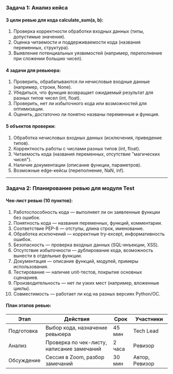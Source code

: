 ### Задача 1: Анализ кейса  

#### 3 цели ревью для кода calculate_sum(a, b):  
1. Проверка корректности обработки входных данных (типы, допустимые значения).  
2. Оценка читаемости и поддерживаемости кода (названия переменных, структура).  
3. Выявление потенциальных уязвимостей (например, переполнение при сложении больших чисел).  

#### 4 задачи для ревьюера:  
1. Проверить, обрабатываются ли нечисловые входные данные (например, строки, None).  
2. Убедиться, что функция возвращает ожидаемый результат для разных типов чисел (int, float).  
3. Проверить, нет ли избыточного кода или возможностей для оптимизации.  
4. Оценить, достаточно ли понятно названы переменные и функция.  

#### 5 объектов проверки:  
1. Обработка нечисловых входных данных (исключения, приведение типов).  
2. Корректность работы с числами разных типов (int, float).  
3. Читаемость кода (названия переменных, отсутствие "магических чисел").  
4. Наличие документации (описание функции, параметров).  
5. Возможные edge-кейсы (переполнение, NaN, inf).  

---  

### Задача 2: Планирование ревью для модуля Test  

#### Чек-лист ревью (10 пунктов):  
1. Работоспособность кода — выполняет ли он заявленные функции без ошибок.  
2. Понятность кода — названия переменных, функций, комментарии.  
3. Соответствие PEP-8 — отступы, длина строк, именование.  
4. Обработка исключений — корректные try-except, информативность ошибок.  
5. Безопасность — проверка входных данных (SQL-инъекции, XSS).  
6. Отсутствие избыточности — дублирование кода, возможность вынести в отдельные функции.  
7. Документация — описание функций, модулей, примеры использования.  
8. Тестирование — наличие unit-тестов, покрытие основных сценариев.  
9. Производительность — нет ли узких мест (например, вложенные циклы).  
10. Совместимость — работает ли код на разных версиях Python/ОС.  

#### План этапов ревью:  
Этап       | Действия                                   | Срок    | Участники          
-----------|--------------------------------------------|---------|--------------------  
Подготовка | Выбор кода, назначение ревьюера            | 45 мин  | Tech Lead          
Анализ     | Проверка по чек-листу, написание замечаний | 2 часа  | Ревизор            
Обсуждение | Сессия в Zoom, разбор замечаний            | 30 мин  | Автор, Ревизор                

